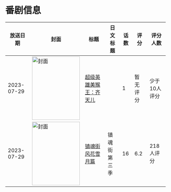 # 番剧信息

|放送日期|封面|标题|日文标题|话数|评分|评分人数|
|---|---|---|---|---|---|---|
|2023-07-29|<img src="https://lain.bgm.tv/pic/cover/c/11/79/393658_nqeC2.jpg" alt="封面" style="width:150px;height:200px;object-fit:cover;">|[超级英雄美猴王：齐天儿](https://bangumi.tv/subject/393658)||1|暂无评分|少于10人评分|
|2023-07-29|<img src="https://lain.bgm.tv/pic/cover/c/13/88/405210_bTBno.jpg" alt="封面" style="width:150px;height:200px;object-fit:cover;">|[镇魂街 风花雪月篇](https://bangumi.tv/subject/405210)|镇魂街 第三季|16|6.2|218人评分|
